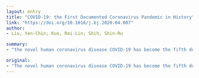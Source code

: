 ```yaml
---
layout: entry
title: "COVID-19: the First Documented Coronavirus Pandemic in History"
link: "https://doi.org/10.1016/j.bj.2020.04.007"
author:
- Liu, Yen-Chin; Kuo, Rei-Lin; Shih, Shin-Ru

summary:
- "the novel human coronavirus disease COVID-19 has become the fifth documented pandemic since the 1918 flu. The virus was first reported in Wuhan, China, and subsequently spread worldwide. SARS-CoV-2 is believed to be a spillover of an animal coronanavirus. It rapidly spreads and continuously evolves in the human population. These factors may be critical for studies of pathogenicity, antiviral designs, and vaccine development against the virus."

original:
- "The novel human coronavirus disease COVID-19 has become the fifth documented pandemic since the 1918 flu pandemic. COVID-19 was first reported in Wuhan, China, and subsequently spread worldwide. The coronavirus was officially named severe acute respiratory syndrome coronavirus 2 (SARS-CoV-2) by the International Committee on Taxonomy of Viruses based on phylogenetic analysis. SARS-CoV-2 is believed to be a spillover of an animal coronavirus and later adapted the ability of human-to-human transmission. Because the virus is highly contagious, it rapidly spreads and continuously evolves in the human population. In this review article, we discuss the basic properties, potential origin, and evolution of the novel human coronavirus. These factors may be critical for studies of pathogenicity, antiviral designs, and vaccine development against the virus."
---
```


